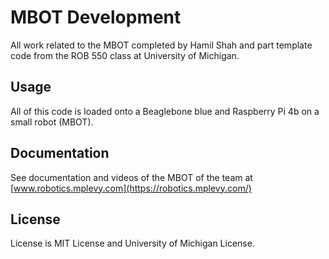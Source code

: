 # MBOT Development  
All work related to the MBOT completed by Hamil Shah and part template code from the ROB 550 class at University of Michigan. 

## Usage
All of this code is loaded onto a Beaglebone blue and Raspberry Pi 4b on a small robot (MBOT). 

## Documentation
See documentation and videos of the MBOT of the team at [www.robotics.mplevy.com](https://robotics.mplevy.com/)

## License 
License is MIT License and University of Michigan License.
